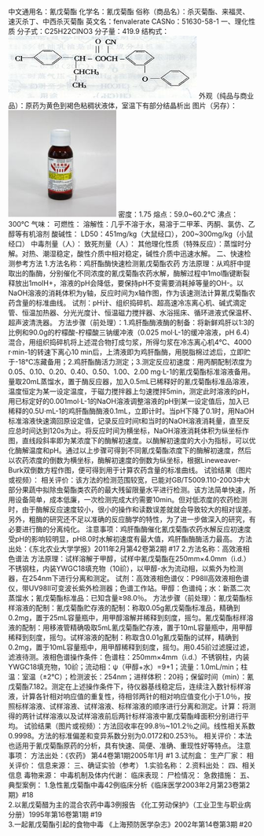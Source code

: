 中文通用名：氰戊菊酯
化学名：氰戊菊酯
俗称（商品名）：杀灭菊酯、来福灵、 速灭杀丁、中西杀灭菊酯
英文名：fenvalerate
CASNo：51630-58-1
一、理化性质
分子式：C25H22ClNO3
分子量：419.9
结构式：![结构式](./assets/duwu/氰戊菊酯/@0结构式.jpg)
外观（纯品与商业品）：原药为黄色到褐色粘稠状液体，室温下有部分结晶析出
图片（另存）：![外观](./assets/duwu/氰戊菊酯/@1外观.jpg)
密度：1.75
熔点：59.0~60.2℃
沸点：300℃
气味：
可燃性：
溶解性：几乎不溶于水，易溶于二甲苯、丙酮、氯仿、乙醇等有机溶剂
酸碱性：
LD50：451mg/kg（大鼠经口），200~300mg/kg（小鼠经口）
中毒剂量（人）：
致死剂量（人）：
其他理化性质（特殊反应）：蒸馏时分解。对热、潮湿稳定，酸性介质中相对稳定，碱性介质中迅速水解。
二、快速检测参考方法
1.方法名称：鸡肝酯酶快速检测氰戊菊酯农药
方法原理：从鸡肝中提取出的酯酶，分别催化不同浓度的氰戊菊酯农药水解，酶解过程中1mol酯键断裂释放出1molH+，溶液的pH会降低，要保持pH不变需要消耗掉等量的OH-。以NaOH溶液的消耗体积为y轴，反应时间为x轴作图，作为该速测法计算氰戊菊酯农药含量的标准曲线。
试剂：pH计、组织捣碎机、超高速冷冻离心机、碱式滴定管、恒温加热器、分光光度计、恒温磁力搅拌器、水浴摇床、循环进液式保温杯、超声波清洗器。
方法步骤（前处理）：1.鸡肝酯酶液酶的制备：将新鲜鸡肝以1:3的比例和90.0g的柠檬酸-柠檬酸三钠缓冲液（0.025 mol·L-1的缓冲溶液，pH 6.4）混合，用组织捣碎机将上述混合物打成匀浆，所得匀浆在冷冻离心机4℃、4000 r·min-1的转速下离心10 min后，上清液即为鸡肝酯酶，用脱脂棉过滤后，立即贮于-18℃冻藏备用；2.鸡肝酯酶活力测定；3.测定反应初速度：用丙酮配制浓度为0.05、0.10、0.20、0.40、0.50、1.00、2.00 mg·L-1的氰戊菊酯标准溶液备用。量取20mL蒸馏水，置于酶反应器，加入0.5mL已稀释好的氰戊菊酯标准品溶液，温度恒定为某一设定温度，于磁力搅拌器上匀速搅拌5min，测定此时溶液的pH，用已标定好的0.001mol·L-1的NaOH溶液调整溶液的pH到某一设定值后，加入已稀释的0.5U·mL-1的鸡肝酯酶酶液0.1mL，立即计时。当pH下降了0.1时，用NaOH标准溶液快速滴回原设定值，记录反应时间t和当时的NaOH溶液消耗量，直至反应总时间达到120s为止。将反应时间为横坐标，NaOH溶液消耗体积为纵坐标作图，直线段斜率即为某浓度下的酶解初速度。以酶解初速度的大小为指标，可以优化酶解温度和pH。通过以上步骤可得到不同氰戊菊酯浓度下的酶解初速度，然后以农药浓度的倒数为横坐标，酶解初速度的倒数为纵坐标，根据Lineweaver-Burk双倒数方程作图，便可得到用于计算农药含量的标准曲线。
试验结果（图片或视频）：
相关评价：该方法的检测范围较宽，已能对GB/T5009.110-2003中大部分果蔬中拟除虫菊酯类农药的最大残留限量水平进行检测。该方法简单快速，所用设备简单，成本低廉，一次检测完成大约需要10min。但对低浓度的农药检测时，由于酶解反应速度较小，很小的操作和读数误差就就会导致较大的相对误差。另外，粗酶的研究还不足以准确的反应酶学的特性，为了进一步做深入的研究，有必要进行酶的分离纯化。
注意事项：鸡肝酯酶催化氰戊菊酯农药水解反应初速度受pH的影响较明显，pH8.0时水解初速度有最大值，鸡肝酯酶酶活力最高。
方法出处：《东北农业大学学报》2011年2月第42卷第2期 #17
2.方法名称：高效液相色谱法
方法原理：试样溶解于甲醇，试样中氰戊菊酯在250mm×4.0mm（i.d.）不锈钢柱，内装YWGC18填充物（10祄），以甲醇-水为流动相，以紫外为检测器，在254nm下进行分离和测定。
试剂：高效液相色谱仪：P98II高效液相色谱仪，带UV98II可变波长紫外检测器；色谱工作站。甲醇：色谱纯；水：新蒸二次蒸馏水；氰戊菊酯标准品：已知含量≥98.0％。
方法步骤（前处理）：氰戊菊酯标样溶液的配制：氰戊菊酯贮存液的配制：称取0.05g氰戊菊酯标准品，精确到0.2mg，置于25mL容量瓶中，用甲醇溶解并稀释到刻度，摇匀。氰戊菊酯标样溶液的配制：用移液管精确吸取5mL氰戊菊酯贮存液，置于10mL容量瓶中，用甲醇稀释到刻度，摇匀。试样溶液的配制：称取含0.01g氰戊菊酯的试样，精确到0.2mg，置于10mL容量瓶中，用甲醇稀释到刻度，摇匀。用0.45祄过滤膜过滤，滤液待测。液相色谱操作条件：色谱柱：250mm×4mm（i.d.）不锈钢柱，内装YWGC18填充物，10祄；流动相：ψ（甲醇+水）=9+1；流量：1.0mL/min；柱温：室温（±2℃）；检测波长：254nm；进样体积：20祃；保留时间（min）：氰戊菊酯7.182。测定在上述操作条件下，待仪器基线稳定后，连续注入数针标样溶液，计算各针相对响应值的重复性，待相邻两针的相对响应值变化小于1.0％，按照标样溶液、试样溶液、试样溶液、标样溶液的顺序进行分离和测定。计算：将测得的两针试样溶液以及试样溶液前后两针标样溶液中氰戊菊酯峰面积分别进行平均。
试验结果（图片或视频）：方法回收率在99.8％~101.2％之间。线性相关系数0.9998。方法的标准偏差和变异系数分别为0.0172和0.253％。
相关评价：本法也适用于氰戊菊酯原药的分析，具有快速、简便、准确、重现性好等特点。
注意事项：
方法出处：《农药》 第44卷第1期2005年1月 #1
3.试剂盒：
生产厂家：
相关评价：
信息来源：
三、确证实验（参考）
1.实验名称：
2.资料出处：
四、相关信息
毒物来源：
中毒机制及体内代谢：
临床表现：
尸检情况：
急救措施：
五、典型案例：
1.急性氰戊菊酯中毒42例临床分析《临床医学2003年2月第23卷第2期》#18   
2.以氰戊菊醋为主的混合农药中毒3例报告 《化工劳动保护》（工业卫生与职业病分册）1995年第16卷第1期 #19   
3.一起氰戊菊酯引起的食物中毒 《上海预防医学杂志》2002年第14卷第3期 #20
